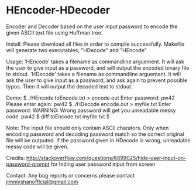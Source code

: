 # HEncoder-HDecoder
Encoder and Decoder based on the user input password to encode the given ASCII text file using Huffman tree.

Install: 
  Please download all files in order to compile successfully. Makefile will generate two executables, "HDecode" and "HEncode"

Usage:
  'HEncode' takes a filename as commandline arguement. It will ask the user to give input as a password, and will output the encoded binary file to stdout.
  'HDecode' takes a filename as commandline arguement. It will ask the user to give input as a password, and ask again to prevent possible typos. Then it will output the decoded text to stdout.

Demo:
$ ./HEncode toEncode.txt > encode.out
Enter password:
pw42
Please enter again:
pw42
$ ./HDecode encode.out > myfile.txt
Enter password:
WARNING: Wrong password will get you unreadable messy code.
pw42
$ diff toEncode.txt myfile.txt
$

Note: The input file should only contain ASCII charators.
      Only when encoding password and decoding password match so the correct original file will be outputed.
      If the password given in HDecode is wrong, unreadable messy code will be given.

Credits: http://stackoverflow.com/questions/6899025/hide-user-input-on-password-prompt   for hiding user password input from screen

Contact: Any bug reports or concerns please contact jimmyshanofficial@gmail.com
